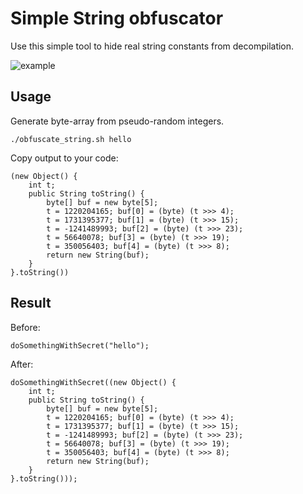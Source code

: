 Simple String obfuscator
====

Use this simple tool to hide real string constants from decompilation.

![example][1]

Usage
----

Generate byte-array from pseudo-random integers.

```
./obfuscate_string.sh hello
```

Copy output to your code:

```
(new Object() {
    int t;
    public String toString() {
        byte[] buf = new byte[5];
        t = 1220204165; buf[0] = (byte) (t >>> 4);
        t = 1731395377; buf[1] = (byte) (t >>> 15);
        t = -1241489993; buf[2] = (byte) (t >>> 23);
        t = 56640078; buf[3] = (byte) (t >>> 19);
        t = 350056403; buf[4] = (byte) (t >>> 8);
        return new String(buf);
    }
}.toString())
```

Result
----

Before:

````
doSomethingWithSecret("hello");
````

After:

````
doSomethingWithSecret((new Object() {
    int t;
    public String toString() {
        byte[] buf = new byte[5];
        t = 1220204165; buf[0] = (byte) (t >>> 4);
        t = 1731395377; buf[1] = (byte) (t >>> 15);
        t = -1241489993; buf[2] = (byte) (t >>> 23);
        t = 56640078; buf[3] = (byte) (t >>> 19);
        t = 350056403; buf[4] = (byte) (t >>> 8);
        return new String(buf);
    }
}.toString()));
````

[1]: http://2.bp.blogspot.com/-zvc45ju5qs8/U6K8CUfOCCI/AAAAAAAAFYc/5lptaMNmXro/s1600/android-app-secretkey.jpg
